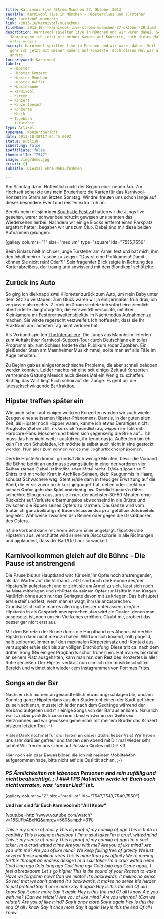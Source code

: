 ```yaml
---
title: Karnivool live @Strøm München 27. Oktober 2013
seoTitle: Karnivool live in München - Hipsterclans und Türsteher
slug: karnivool-muenchen
link: /2013/10/karnivool-muenchen/
fileName: 2013-10---karnivool-live-stroem-muenchen-27-oktober-2013.md
description: Karnivool spielten live in München und wir waren dabei. Seit 15
  Jahren gehe ich jetzt mit meiner Kamera auf Konzerte, doch dieses Mal war
  alles anders.
excerpt: Karnivool spielten live in München und wir waren dabei. Seit 15 Jahren
  gehe ich jetzt mit meiner Kamera auf Konzerte, doch dieses Mal war alles
  anders.
focusKeyword: Karnivool
labels:
  - Hipster
  - Hipster Konzert
  - Hipster München
  - Hipster Outfit
  - Hipstermode
  - karnivool
  - Karten
  - Konzert
  - Konzertbesuch
  - Konzerte
  - Musik
  - Tagebuch
  - Türsteher
type: Artikel
typeName: Konzertbericht
date: 2013-10-30T17:04:45.000Z
status: publish
isWerbung: false
isAffiliate: false
thumbnailId: "7547"
image: /img/demo.jpg
errors: []
subTitle: Diesmal ohne Nahaufnahmen
  
---
```


Am Sonntag dann: Hoffentlich nicht der Beginn einer neuen Ära. Zur Hochzeit
schenkte uns mein Bruderherz die Karten für das Karnivool-Konzert im Strøm am
letzten Sonntag. Wir drei freuten uns schon lange auf dieses besondere Event und
reisten extra früh an.

Bereits beim diesjährigen
[Southside Festival](//2013/07/01/southside-festival-2013/) hatten wir die Jungs
live gesehen, waren schwer beeindruckt gewesen uns sehnten das Wiedersehen
herbei. Nachdem wir einige Blocks entfernt einen Parkplatz ergattert hatten,
begaben wir uns zum Club. Dabei sind mir diese beiden Aufnahmen gelungen:

[gallery columns="1" size="medium" type="square" ids="7555,7556"]

Beim Einlass hielt mich der junge Türsteher am Ärmel fest und bat mich, ihm den
Inhalt meiner Tasche zu zeigen. "Das ist eine Profikamera! Damit können Sie
nicht rein! Oder?!" Sein fragender Blick zeigte in Richtung des Kartenabreißers,
der traurig und unwissend mit dem Blondkopf schüttelte.

## Zurück ins Auto

So ging ich die knapp zwei Kilometer zurück zum Auto, um mein Baby unter dem
Sitz zu verstauen. Zum Glück waren wir ja einigermaßen früh dran, ich verpasste
also nichts. Zurück im Strøm sichtete ich sofort eine ziemlich überforderte
Jungfotografin, die verzweifelt versuchte, mit ihrer Kleinkamera mit
Festbrennweitenobjektiv im Nachtmodus Aufnahmen zu machen. Sie wirkte regelrecht
verzweifelt. Ich hoffe sehr, dass sie Ihr Praktikum am nächsten Tag nicht
verloren hat.

Als Vorband spielten [The Intersphere](http://www.theintersphere.com/). Die
Jungs aus Mannheim lieferten zum Auftakt ihrer Karnivool-Support-Tour durch
Deutschland ein tolles Programm ab, zum Schluss forderte das Publikum sogar
Zugaben. Ein gleißender Stern am Mannheimer Musikhimmel, sollte man auf alle
Fälle im Auge behalten.

Zu Beginn gab es einige tontechnische Probleme, die aber schnell behoben werden
konnten. Leider machte mir eine seit einiger Zeit auf Konzerten vertretende
Gattung Mensch auch dieses Mal ein Wenig zu schaffen. Richtig, das Wort liegt
Euch schon auf der Zunge. Es geht um die jutesackschwingende Bartfraktion.

## Hipster treffen später ein

Wie auch schon auf einigen weiteren Konzerten wurden wir auch wieder Zeugen
eines seltsamen Hipster-Phänomens. Damals, in der guten alten Zeit, als Hipster
noch Hopper waren, kannte ich etwas Derartiges nicht. Progleute: Stehen still,
nicken sich freundlich zu, wippen im Takt mit. Hardcore-Fans: Moschen und heben
sich gegenseitig die Brille auf... Ich muss das hier nicht weiter ausführen, ihr
kennt das ja. Außerdem bin ich kein Fan von Schubladen, ich möchte ja selbst
auch nicht in eine gesteckt werden. Nun aber zum nennen wir es mal
Joghurtbecherphänomen:

Der/die Hipster/in kommt grundsätzlich wenige Minuten, bevor die Vorband die
Bühne betritt an und muss zwangsläufig in einer der vorderen vier Reihen stehen.
Dabei ist ihm/ihr jedes Mittel recht. Er/sie züppelt an T-Shirts, tritt mit
voller Kraft in Archilles-Sehnen, klebt Kaugummis in Haare, schubst Schwächere
weg. Steht er/sie dann in freudiger Erwartung auf die Band, die er sie zuvor
noch kurz gegoogelt hat, neben oder direkt vor seinem Opfer, geht das Spiel erst
richtig los. Der/die Hipster/in fährt seine/ihre Ellbogen aus, um sie innert der
nächsten 30-50 Minuten ohne Rücksicht auf Verluste erbarmungslos abwechselnd in
die Brüste und zwischen die Rippen seines Opfers zu rammen. Das Ganze wird vom
(natürlich ganz beiläufigen) Baumelnlassen des prall gefüllten Jutebeutels
begleitet. Wahlweise zwischen den Beinen oder gegen die Gesäßbacken des Opfers.

Ist die Vorband dann mit ihrem Set am Ende angelangt, flippt der/die Hipster/in
aus, verschüttet wild seine/ihre Discoschorle in alle Richtungen und
applaudiert, dass der Bart/Dutt nur so wackelt.

## Karnivool kommen gleich auf die Bühne - Die Pause ist anstrengend

Die Pause bis zur Hauptband wird für sein/ihr Opfer noch anstrengender, als das
Warten auf die Vorband. Jetzt sind auch die Freunde des/der Hipsters/in
aufgetaucht und er zieht sie am Ärmel zu sich, lässt sich noch ne Mate
mitbringen und schüttet sie seinem Opfer zur Hälfte in den Kragen. Natürlich
ohne auch nur das Geringste davon mit zu kriegen. Das behauptet er/sie steif und
fest, wenn man es wagt, ihn/sie anzusprechen. Grundsätzlich sollte man es
allerdings besser unterlassen, den/die Hipster/in in ein Gespräch anzusprechen,
das wird die Qualen, denen man ausgesetzt ist, noch um ein Vielfaches erhöhen.
Glaubt mir, probiert das besser gar nicht erst aus.

Mit dem Betreten der Bühne durch die Hauptband des Abends ist der/die Hipster/in
dann nicht mehr zu halten. Wild um sich boxend, halb pogend, halb stolpernd,
immer auf den maximalen Körpereinsatz und -Kontakt aus, verausgabt er/sie sich
bis zur völligen Erschöpfung. Diese tritt ca. nach dem dritten Song (Bei einigen
Progbands schon früher) ein. Hat man es bis dahin an seinem Platz ausgehalten,
kann man nun den Rest des Konzertes in aller Ruhe genießen. Der Hipster verlässt
nun nämlich den musikbeschallten Bereich und widmet sich wieder dem Instagrammen
von Pommes Frites.

## Songs an der Bar

Nachdem ich momentan gesundheitlich etwas angeschlagen bin, und am Sonntag ganze
Hipsterclans aus den Studentenheimen der Stadt geflohen zu sein schienen, musste
ich leider nach dem Gedränge während der Vorband aufgeben und mir einige Songs
von der Bar aus anhören. Natürlich war ich aber pünktlich zu unserem Lied wieder
an der Seite des Herzmannes und wir genossen gemeinsam mit meinem Bruder das
Konzert bis zum letzten Ton. :-)

Vielen Dank nochmal für die Karten an dieser Stelle, lieber Vale! Wir haben uns
sehr darüber gefreut und fanden den Abend mit Dir mal wieder sehr schön! Wir
freuen uns schon auf Russian Circles mit Dir! &lt;3

Hier noch ein paar Beweisbilder, die ich mit meinem Mobiltelefon aufgenommen
habe, bitte nicht auf die Qualität achten. ;-)

### _PS_ _Ähnlichkeiten mit lebenden Personen sind rein zufällig und nicht beabsichtigt. ;-)_ ### _PPS_ _Natürlich werde ich Euch auch nicht verraten, was "unser Lied" is_ t.

[gallery columns="2" size="medium" ids="7547,7548,7549,7550"]

**Und hier sind für Euch Karnivool mit "All I Know"**

[youtube=http://www.youtube.com/watch?v=18SUFbABxNQ&amp;w=560&amp;h=315]

_This is my sense of reality_ _This is proof of my coming of age_ _This is truth
in captivity_ _This is losing a theology, I_ _I'm a soul taker_ _I'm a cruel,
witted mind_ _This is my sense of reality_ _This is proof of my coming of age_
_I'm a soul taker_ _I'm a cruel witted mime_ _Are you with me?_ _Are you of like
mind?_ _Are you with me?_ _Are you of like mind?_ _We keep falling free of
gravity_ _We just severed these umbilical wires_ _This is more than just
affinity_ _We're moving further through an endless design_ _I'm a soul taker_
_I'm a cruel witted mime_ _Cold long ago_ _Cold long ago_ _Cold long ago_ _Cold
long ago_ _Come again, I feel a breakdown_ _Let's go higher_ _This is the sound
of your_ _Reason to wake_ _Have we forgotten now?_ _Can we relate?_ _It's
backwards, it makes no sense_ _So real that we can't pretend_ _It's backwards,
it makes no sense_ _It's harder to just pretend_ _Say it once more_ _Say it
again_ _Hey is this the end_ _Of all I know_ _Say it once more_ _Say it again_
_Hey is this the end_ _Of all I know_ _Are you with me?_ _(Can we relate?)_ _Are
you of like mind?_ _Are you with me?_ _(Can we relate?)_ _Are you of like mind?_
_Say it once more_ _Say it again_ _Hey is this the end_ _Of all I know_ _Say it
once more_ _Say it again_ _Hey is this the end_ _Of all I know_

  